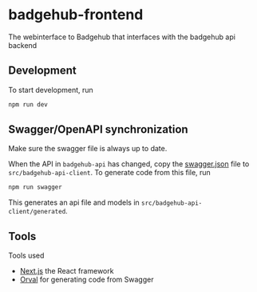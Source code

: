 # badgehub-frontend

The webinterface to Badgehub that interfaces with the badgehub api backend

## Development

To start development, run

```bash
npm run dev
```

## Swagger/OpenAPI synchronization

Make sure the swagger file is always up to date.

When the API in `badgehub-api` has changed, copy the [swagger.json](https://github.com/badgeteam/badgehub-api/blob/master/public/swagger.json) file
to `src/badgehub-api-client`. To generate code from this file, run

```bash
npm run swagger
```

This generates an api file and models in `src/badgehub-api-client/generated`.

## Tools

Tools used

- [Next.js](https://nextjs.org/) the React framework
- [Orval](https://orval.dev/) for generating code from Swagger